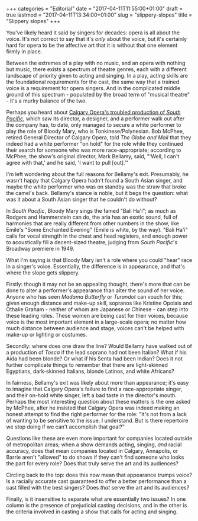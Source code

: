 +++
categories = "Editorial"
date = "2017-04-11T11:55:00+01:00"
draft = true
lastmod = "2017-04-11T13:34:00+01:00"
slug = "slippery-slopes"
title = "Slippery slopes"
+++

You've likely heard it said by singers for decades: opera is all about the voice. It's not correct to say that it's *only* about the voice, but it's certainly hard for opera to be the affective art that it is without that one element firmly in place.

Between the extremes of a play with no music, and an opera with nothing but music, there exists a spectrum of theatre genres, each with a different landscape of priority given to acting and singing. In a play, acting skills are the foundational requirements for the cast, the same way that a trained voice is a requirement for opera singers. And in the complicated middle ground of this spectrum - populated by the broad term of "musical theatre" - it's a murky balance of the two.

Perhaps you heard about [Calgary Opera's troubled production of *South Pacific*](https://beta.theglobeandmail.com/arts/theatre-and-performance/director-performer-resign-after-calgary-opera-casts-white-woman-for-asian-role/article34634649/?ref=http%3A%2F%2Fwww.theglobeandmail.com&cmpid=rss1&click=dlvr.it), which saw its director, a designer, and a performer walk out after the company has, to date, only managed to secure a white performer to play the role of Bloody Mary, who is Tonkinese/Polynesian. Bob McPhee, retired General Director of Calgary Opera, told *The Globe and Mail* that they indeed had a white performer "on hold" for the role while they continued their search for someone who was more race-appropriate; according to McPhee, the show's original director, Mark Bellamy, said, "'Well, I can't agree with that,' and he said, 'I want to pull [out].'"

I'm left wondering about the full reasons for Bellamy's exit. Presumably, he wasn't happy that Calgary Opera hadn't found a South Asian singer, and maybe the white performer who was on standby was the straw that broke the camel's back. Bellamy's stance is noble, but it begs the question: what was it about a South Asian singer that he couldn't do without?

In *South Pacific*, Bloody Mary sings the famed "Bali Ha'i"; as much as Rodgers and Hammerstein can do, the aria has an exotic sound, full of harmonies that are really different from other numbers in the show, like Emile's "Some Enchanted Evening" (Emile is white, by the way). "Bali Ha'i" calls for vocal strength in the chest and head registers, and enough power to acoustically fill a decent-sized theatre, judging from *South Pacific*'s Broadway premiere in 1949.

What I'm saying is that Bloody Mary isn't a role where you could "hear" race in a singer's voice. Essentially, the difference is in appearance, and that's where the slope gets slippery.

Firstly: though it may not be an appealing thought, there's more that can be done to alter a performer's appearance than alter the sound of her voice. Anyone who has seen *Madama Butterfly* or *Turandot* can vouch for this; given enough distance and make-up skill, sopranos like Kristine Opolais and Othalie Graham - neither of whom are Japanese or Chinese - can step into these leading roles. These women are being cast for their voices, because voice is the most important element in a large-scale opera; no matter how much distance between audience and stage, voices can't be helped with make-up or lighting or costumes.

Secondly: where does one draw the line? Would Bellamy have walked out of a production of *Tosca* if the lead soprano had not been Italian? What if his Aida had been blonde? Or what if his Senta had been Indian? Does it not further complicate things to remember that there are light-skinned Egyptians, dark-skinned Italians, blonde Latinos, and white Africans?

In fairness, Bellamy's exit was likely about more than appearance; it's easy to imagine that Calgary Opera's failure to find a race-appropriate singer, and their on-hold white singer, left a bad taste in the director's mouth. Perhaps the most interesting question about these matters is the one asked by McPhee, after he insisted that Calgary Opera was indeed making an honest attempt to find the right performer for the role: "It's not from a lack of wanting to be sensitive to the issue. I understand. But is there repertoire we stop doing if we can't accomplish that goal?"

Questions like these are even more important for companies located outside of metropolitan areas; when a show demands acting, singing, *and* racial accuracy, does that mean companies located in Calgary, Annapolis, or Barrie aren't "allowed" to do shows if they can't find someone who looks the part for every role? Does that truly serve the art and its audiences?

Circling back to the top: does this now mean that appearance trumps voice? Is a racially accurate cast guaranteed to offer a better performance than a cast filled with the best singers? Does *that* serve the art and its audiences?

Finally, is it insensitive to separate what are essentially two issues? In one column is the presence of prejudicial casting decisions, and in the other is the criteria involved in casting a show that calls for acting and singing.
